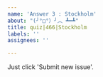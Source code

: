 ```yaml
---
name: 'Answer 3 : Stockholm'
about: "(╯°□°）╯︵ ┻━┻"
title: quiz|466|Stockholm
labels: ''
assignees: ''

---
```


Just click 'Submit new issue'.
